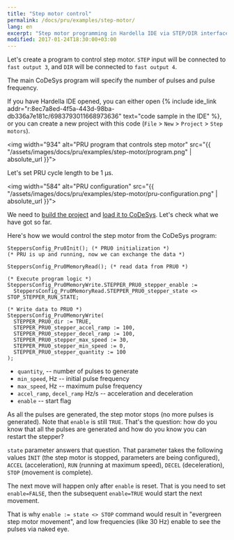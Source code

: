 ```yaml
---
title: "Step motor control"
permalink: /docs/pru/examples/step-motor/
lang: en
excerpt: "Step motor programming in Hardella IDE via STEP/DIR interface. Hardella is a capable IDE for PLC programming in 61131 languages (ST, etc)"
modified: 2017-01-24T18:30:00+03:00
---
```



Let's create a program to control step motor.
`STEP` input will be connected to `fast output 3`, and `DIR` will be connected to `fast output 4`.

The main CoDeSys program will specify the number of pulses and pulse frequency.

If you have Hardella IDE opened, you can either open
{% include ide_link addr="r:8ec7a8ed-4f5a-443d-98ba-db336a7e181c/6983793011668973636" text="code sample in the IDE" %}, or you can create a new project with this code (`File` > `New` > `Project` > `Step motors`).

<img width="934" alt="PRU program that controls step motor" src="{{ "/assets/images/docs/pru/examples/step-motor/program.png" | absolute_url }}">

Let's set PRU cycle length to be 1 µs.

<img width="584" alt="PRU configuration" src="{{ "/assets/images/docs/pru/examples/step-motor/pru-configuration.png" | absolute_url }}">

We need to [build the project](/docs/pru/project-build/) and [load it to CoDeSys](/docs/pru/codesys-setup/). Let's check what we have got so far.

Here's how we would control the step motor from the CoDeSys program:

    SteppersConfig_Pru0Init(); (* PRU0 initialization *)
    (* PRU is up and running, now we can exchange the data *)

    SteppersConfig_Pru0MemoryRead(); (* read data from PRU0 *)
    
    (* Execute program logic *)
    SteppersConfig_Pru0MemoryWrite.STEPPER_PRU0_stepper_enable :=
      SteppersConfig_Pru0MemoryRead.STEPPER_PRU0_stepper_state <> STOP_STEPPER_RUN_STATE;
    
    (* Write data to PRU0 *)
    SteppersConfig_Pru0MemoryWrite(
      STEPPER_PRU0_dir := TRUE,
      STEPPER_PRU0_stepper_accel_ramp := 100,
      STEPPER_PRU0_stepper_decel_ramp := 100,
      STEPPER_PRU0_stepper_max_speed := 30,
      STEPPER_PRU0_stepper_min_speed := 0,
      STEPPER_PRU0_stepper_quantity := 100
    );

- `quantity`,  -- number of pulses to generate
- `min_speed`, Hz -- initial pulse frequency
- `max_speed`, Hz -- maximum pulse frequency
- `accel_ramp`, `decel_ramp` Hz/s -- acceleration and deceleration 
- `enable` -- start flag

As all the pulses are generated, the step motor stops (no more pulses is generated). Note that `enable` is still `TRUE`. That's the question: how do you know that all the pulses are generated and how do you know you can restart the stepper?

`state` parameter answers that question. That parameter takes the following values `INIT` (the step motor is stopped, parameters are being configured), `ACCEL` (acceleration), `RUN` (running at maximum speed), `DECEL` (deceleration), `STOP` (movement is complete).

The next move will happen only after `enable` is reset. That is you need to set `enable=FALSE`, then the subsequent `enable=TRUE` would start the next movement.

That is why `enable := state <> STOP` command would result in "evergreen step motor movement", and low frequencies (like 30 Hz) enable to see the pulses via naked eye.
